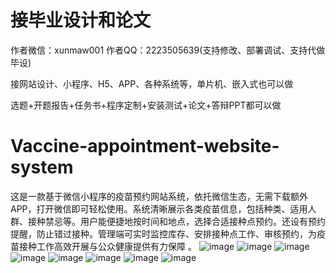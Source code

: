 # 接毕业设计和论文
作者微信：xunmaw001  作者QQ：2223505639(支持修改、部署调试、支持代做毕设)

接网站设计、小程序、H5、APP、各种系统等，单片机、嵌入式也可以做

选题+开题报告+任务书+程序定制+安装测试+论文+答辩PPT都可以做
# Vaccine-appointment-website-system
这是一款基于微信小程序的疫苗预约网站系统，依托微信生态，无需下载额外APP，打开微信即可轻松使用。系统清晰展示各类疫苗信息，包括种类、适用人群、接种禁忌等。用户能便捷地按时间和地点，选择合适接种点预约。还设有预约提醒，防止错过接种。管理端可实时监控库存、安排接种点工作、审核预约，为疫苗接种工作高效开展与公众健康提供有力保障 。 
![image](https://github.com/user-attachments/assets/239e824b-4511-45bd-9d75-e57b7d6406af)
![image](https://github.com/user-attachments/assets/63e8f74a-9262-438e-a9dc-49b4d8eb4cc6)
![image](https://github.com/user-attachments/assets/6cf81538-5d03-48c4-967a-64fbe2b100d0)
![image](https://github.com/user-attachments/assets/59d8d914-f00d-48fd-8fac-951c43a1f9f0)
![image](https://github.com/user-attachments/assets/58d4b7da-071b-4a9c-9fea-7a1012ebdca2)
![image](https://github.com/user-attachments/assets/ed77a0c8-e781-4b65-a48b-982d03e8cc61)
![image](https://github.com/user-attachments/assets/b53c941d-544b-4a73-93f6-cab1355d5c39)
![image](https://github.com/user-attachments/assets/eb459ef1-a890-439f-94ed-c1de164c45f1)
